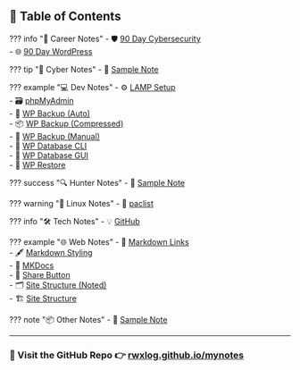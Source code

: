 ## 📑 Table of Contents

??? info "💼 Career Notes"
    - 🛡 [90 Day Cybersecurity](CareerNotes/90-day-cybersecurity.md)  
    - 🌐 [90 Day WordPress](CareerNotes/90-day-wordpress.md)

??? tip "🧠 Cyber Notes"
    - 📄 [Sample Note](CyberNotes/samplenote.md)

??? example "💻 Dev Notes"
    - ⚙️ [LAMP Setup](DevNotes/LAMP.md)  
    - 🗃 [phpMyAdmin](DevNotes/phpMyAdmin.md)  
    - 🔁 [WP Backup (Auto)](DevNotes/wp-backup-auto.md)  
    - 📦 [WP Backup (Compressed)](DevNotes/wp-backup-compressed.md)  
    - 💾 [WP Backup (Manual)](DevNotes/wp-backup.md)  
    - 🧰 [WP Database CLI](DevNotes/wp-database-cli.md)  
    - 🧮 [WP Database GUI](DevNotes/wp-database.md)  
    - 🔄 [WP Restore](DevNotes/wp-restore.md)

??? success "🔍 Hunter Notes"
    - 📄 [Sample Note](HunterNotes/samplenote.md)

??? warning "🐧 Linux Notes"
    - 📜 [paclist](LinuxNotes/paclist.md)

??? info "🛠 Tech Notes"
    - 💡 [GitHub](TechNotes/GitHub.md)

??? example "🌐 Web Notes"
    - 🔗 [Markdown Links](WebNotes/markdown-links.md)  
    - 🖋 [Markdown Styling](WebNotes/markdown-styling.md)  
    - 📘 [MKDocs](WebNotes/MKDocs.md)  
    - 🔄 [Share Button](WebNotes/share-button.md)  
    - 🗂 [Site Structure (Noted)](WebNotes/site-structure-noted.md)  
    - 🏗 [Site Structure](WebNotes/site-structure.md)

??? note "📦 Other Notes"
    - 📄 [Sample Note](OtherNotes/samplenote.md)

---

### 🌟 Visit the GitHub Repo  👉 [**rwxlog.github.io/mynotes**](https://github.com/rwxlog/mynotes/)
